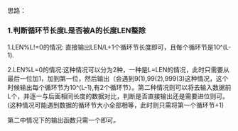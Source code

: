 思路：

### 1.判断循环节长度L是否被A的长度LEN整除
1.LEN%L!=0的情况:
直接输出LEN/L+1个循环节长度即可，且每个循环节是10^(L-1).

2.LEN%L=0的情况:这种情况可以分为2种，一种是L=LEN的情况，此时只需要从最后一位加1，加到第一位，然后输出（会遇到9(1),99(2),999(3)这种情况，这个时候输出每个循环节为10^(L-1),有2个循环节）。第二种情况则可以将去输入数据前L个，并逐一与后面相同长度的数据对比，判断是否直接输出还是需要进位则可。(这种情况可能遇到数据的循环节大小全部相等，此时则只需将第一个循环节+1)

第二中情况下的输出函数只需一个即可。

